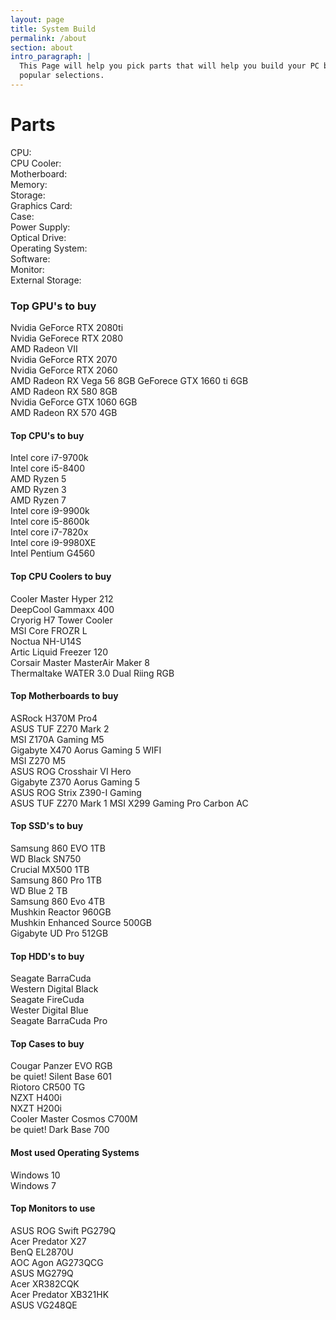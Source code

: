 ```yaml
---
layout: page
title: System Build
permalink: /about
section: about
intro_paragraph: |
  This Page will help you pick parts that will help you build your PC based on
  popular selections.
---
```

# Parts

CPU:<br>
CPU Cooler:<br>
Motherboard:<br>
Memory:<br>
Storage:<br>
Graphics Card:<br>
Case:<br>
Power Supply:<br>
Optical Drive:<br>
Operating System:<br>
Software:<br>
Monitor:<br>
External Storage:<br>

### Top GPU's to buy

Nvidia GeForce RTX 2080ti<br>
Nvidia GeForece RTX 2080<br>
AMD Radeon VII<br>
Nvidia GeForce RTX 2070<br>
Nvidia GeForce RTX 2060<br>
AMD Radeon RX Vega 56 8GB
GeForece GTX 1660 ti 6GB<br>
AMD Radeon RX 580 8GB<br>
Nvidia GeForce GTX 1060 6GB<br>
AMD Radeon RX 570 4GB<br>

#### Top CPU's to buy

Intel core i7-9700k<br>
Intel core i5-8400<br>
AMD Ryzen 5<br>
AMD Ryzen 3<br>
AMD Ryzen 7<br>
Intel core i9-9900k<br>
Intel core i5-8600k<br>
Intel core i7-7820x<br>
Intel core i9-9980XE<br>
Intel Pentium G4560<br>

#### Top CPU Coolers to buy

Cooler Master Hyper 212<br>
DeepCool Gammaxx 400<br>
Cryorig H7 Tower Cooler<br>
MSI Core FROZR L<br>
Noctua NH-U14S<br>
Artic Liquid Freezer 120<br>
Corsair Master MasterAir Maker 8<br>
Thermaltake WATER 3.0 Dual Riing RGB<br>

#### Top Motherboards to buy

ASRock H370M Pro4<br>
ASUS TUF Z270 Mark 2<br>
MSI Z170A Gaming M5<br>
Gigabyte X470 Aorus Gaming 5 WIFI<br>
MSI Z270 M5<br>
ASUS ROG Crosshair VI Hero<br>
Gigabyte Z370 Aorus Gaming 5<br>
ASUS ROG Strix Z390-I Gaming<br>
ASUS TUF Z270 Mark 1
MSI X299 Gaming Pro Carbon AC<br>

#### Top SSD's to buy

Samsung 860 EVO 1TB<br>
WD Black SN750<br>
Crucial MX500 1TB<br>
Samsung 860 Pro 1TB<br>
WD Blue 2 TB<br>
Samsung 860 Evo 4TB<br>
Mushkin Reactor 960GB<br>
Mushkin Enhanced Source 500GB<br>
Gigabyte UD Pro 512GB<br>

#### Top HDD's to buy

Seagate BarraCuda<br>
Western Digital Black<br>
Seagate FireCuda<br>
Wester Digital Blue<br>
Seagate BarraCuda Pro<br>

#### Top Cases to buy

Cougar Panzer EVO RGB<br>
be quiet! Silent Base 601<br>
Riotoro CR500 TG<br>
NZXT H400i<br>
NXZT H200i<br>
Cooler Master Cosmos C700M<br>
be quiet! Dark Base 700<br>

#### Most used Operating Systems

Windows 10<br>
Windows 7<br>

#### Top Monitors to use

ASUS ROG Swift PG279Q<br>
Acer Predator X27<br>
BenQ EL2870U<br>
AOC Agon AG273QCG<br>
ASUS MG279Q<br>
Acer XR382CQK<br>
Acer Predator XB321HK<br>
ASUS VG248QE<br>
